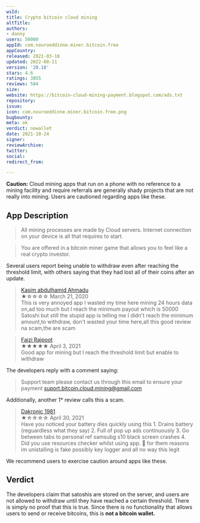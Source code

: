 ```yaml
---
wsId: 
title: Crypto bitcoin cloud mining
altTitle: 
authors:
- danny
users: 50000
appId: com.nouroeddinne.miner.bitcoin.free
appCountry: 
released: 2021-03-18
updated: 2022-08-11
version: '20.18'
stars: 4.6
ratings: 3855
reviews: 584
size: 
website: https://bitcoin-cloud-mining-payment.blogspot.com/ads.txt
repository: 
issue: 
icon: com.nouroeddinne.miner.bitcoin.free.png
bugbounty: 
meta: ok
verdict: nowallet
date: 2021-10-24
signer: 
reviewArchive: 
twitter: 
social: 
redirect_from: 

---
```


**Caution:** Cloud mining apps that run on a phone with no reference to a mining facility and require referrals are generally shady projects that are not really into mining. Users are cautioned regarding apps like these.

## App Description

> All mining processes are made by Cloud servers. Internet connection on your device is all that requires to start.

> You are offered in a bitcoin miner game that allows you to feel like a real crypto investor.

Several users report being unable to withdraw even after reaching the threshold limit, with others saying that they had lost all of their coins after an update. 

> [Kasim abdulhamid Ahmadu](https://play.google.com/store/apps/details?id=com.nouroeddinne.miner.bitcoin.free&reviewId=gp%3AAOqpTOHSZ36Alzoawyygb7lim5qC2HjvfKReXDQFEyK6_1AdWcuzjstXduJECKxUdhMha9UxU0LocAA5AlhDEg)<br>
  ★☆☆☆☆ March 21, 2020 <br>
       This is very annoyed app I wasted my time here mining 24 hours data on,ad too much but I reach the minimum payout which is 50000 Satoshi but still the stupid app is telling me I didn't reach the minimum amount,to withdraw, don't wasted your time here,all this good review na scam,the are scam

> [Faizi Rajpoot](https://play.google.com/store/apps/details?id=com.nouroeddinne.miner.bitcoin.free&reviewId=gp%3AAOqpTOHNGsrFEMK5_4nqT6mK6M8EZErU67Fqom2TPXZAEysMTrHYGvDFi1MdDFVLo6dEfOSXl2Pxvvkg-lHuaQ)<br>
  ★★★★★ April 3, 2021 <br>
       Good app for mining but I reach the threshold limit but enable to withdraw
       
The developers reply with a comment saying:

> Support team please contact us through this email to ensure your payment suport.bitcoin.cloud.mining@gmail.com


Additionally, another 1* review calls this a scam.

> [Dakronic 1981](https://play.google.com/store/apps/details?id=com.nouroeddinne.miner.bitcoin.free&reviewId=gp%3AAOqpTOEC9Bsako_5r9aeW2nl9XL9Fm1jS_9aG0MGpsLXoXdqXVgPGBX7lm29Veo3RD4wpqLYUTKgkKXov_VcMw)<br>
  ★☆☆☆☆ April 30, 2021 <br>
      Have you noticed your battery dies quickly using this 1. Drains battery (reguardless what they say) 2. Full of pop up ads continuously 3. Go between tabs to personal ref samsubg s10 black screen crashes 4. Did you use resources checker whilst using app. 🤔 for them reasons im unistalling is fake possibly key logger and all no way this legit

We recommend users to exercise caution around apps like these.

## Verdict

The developers claim that satoshis are stored on the server, and users are not allowed to withdraw until they have reached a certain threshold. There is simply no proof that this is true. Since there is no functionality that allows users to send or receive bitcoins, this is **not a bitcoin wallet.**
